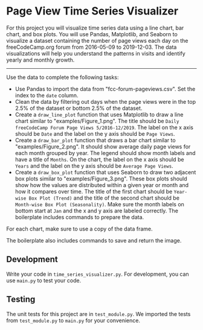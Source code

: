 <div tyle="padding: 15px 0px;"><h1 id="content-start" data-playwright-test-label="challenge-title">Page View Time Series Visualizer</h1></div><div class="challenge-instructions  " data-playwright-test-label="challenge-description"></div>
<p>For this project you will visualize time series data using a line chart, bar chart, and box plots. You will use Pandas, Matplotlib, and Seaborn to visualize a dataset containing the number of page views each day on the freeCodeCamp.org forum from 2016-05-09 to 2019-12-03. The data visualizations will help you understand the patterns in visits and identify yearly and monthly growth.</p>

---
<p>Use the data to complete the following tasks:</p>
<ul>
<li>Use Pandas to import the data from "fcc-forum-pageviews.csv". Set the index to the <code>date</code> column.</li>
<li>Clean the data by filtering out days when the page views were in the top 2.5% of the dataset or bottom 2.5% of the dataset.</li>
<li>Create a <code>draw_line_plot</code> function that uses Matplotlib to draw a line chart similar to "examples/Figure_1.png". The title should be <code>Daily freeCodeCamp Forum Page Views 5/2016-12/2019</code>. The label on the x axis should be <code>Date</code> and the label on the y axis should be <code>Page Views</code>.</li>
<li>Create a <code>draw_bar_plot</code> function that draws a bar chart similar to "examples/Figure_2.png". It should show average daily page views for each month grouped by year. The legend should show month labels and have a title of <code>Months</code>. On the chart, the label on the x axis should be <code>Years</code> and the label on the y axis should be <code>Average Page Views</code>.</li>
<li>Create a <code>draw_box_plot</code> function that uses Seaborn to draw two adjacent box plots similar to "examples/Figure_3.png". These box plots should show how the values are distributed within a given year or month and how it compares over time. The title of the first chart should be <code>Year-wise Box Plot (Trend)</code> and the title of the second chart should be <code>Month-wise Box Plot (Seasonality)</code>. Make sure the month labels on bottom start at <code>Jan</code> and the x and y axis are labeled correctly. The boilerplate includes commands to prepare the data.</li>
</ul>
<p>For each chart, make sure to use a copy of the data frame.</p>
<p>The boilerplate also includes commands to save and return the image.</p>
<h2>Development</h2>
<p>Write your code in <code>time_series_visualizer.py</code>. For development, you can use <code>main.py</code> to test your code.</p>
<h2>Testing</h2>
<p>The unit tests for this project are in <code>test_module.py</code>. We imported the tests from <code>test_module.py</code> to <code>main.py</code> for your convenience.</p>
